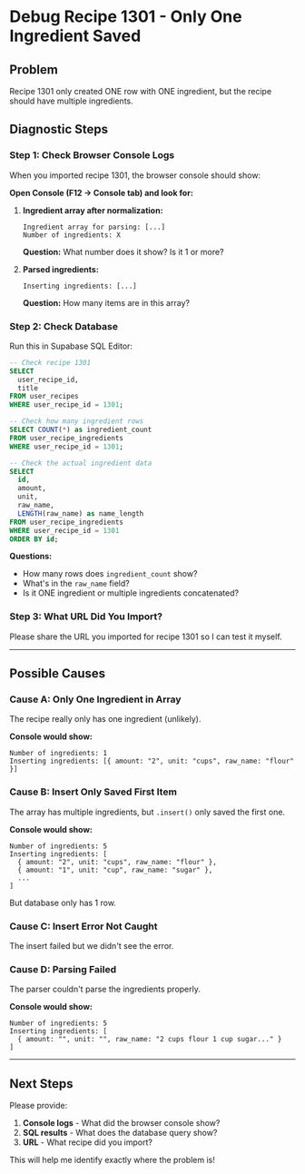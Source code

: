 # Debug Recipe 1301 - Only One Ingredient Saved

## Problem
Recipe 1301 only created ONE row with ONE ingredient, but the recipe should have multiple ingredients.

## Diagnostic Steps

### Step 1: Check Browser Console Logs

When you imported recipe 1301, the browser console should show:

**Open Console (F12 → Console tab) and look for:**

1. **Ingredient array after normalization:**
   ```
   Ingredient array for parsing: [...]
   Number of ingredients: X
   ```
   **Question:** What number does it show? Is it 1 or more?

2. **Parsed ingredients:**
   ```
   Inserting ingredients: [...]
   ```
   **Question:** How many items are in this array?

### Step 2: Check Database

Run this in Supabase SQL Editor:

```sql
-- Check recipe 1301
SELECT 
  user_recipe_id,
  title
FROM user_recipes 
WHERE user_recipe_id = 1301;

-- Check how many ingredient rows
SELECT COUNT(*) as ingredient_count
FROM user_recipe_ingredients 
WHERE user_recipe_id = 1301;

-- Check the actual ingredient data
SELECT 
  id,
  amount,
  unit,
  raw_name,
  LENGTH(raw_name) as name_length
FROM user_recipe_ingredients 
WHERE user_recipe_id = 1301
ORDER BY id;
```

**Questions:**
- How many rows does `ingredient_count` show?
- What's in the `raw_name` field?
- Is it ONE ingredient or multiple ingredients concatenated?

### Step 3: What URL Did You Import?

Please share the URL you imported for recipe 1301 so I can test it myself.

---

## Possible Causes

### Cause A: Only One Ingredient in Array
The recipe really only has one ingredient (unlikely).

**Console would show:**
```
Number of ingredients: 1
Inserting ingredients: [{ amount: "2", unit: "cups", raw_name: "flour" }]
```

### Cause B: Insert Only Saved First Item
The array has multiple ingredients, but `.insert()` only saved the first one.

**Console would show:**
```
Number of ingredients: 5
Inserting ingredients: [
  { amount: "2", unit: "cups", raw_name: "flour" },
  { amount: "1", unit: "cup", raw_name: "sugar" },
  ...
]
```
But database only has 1 row.

### Cause C: Insert Error Not Caught
The insert failed but we didn't see the error.

### Cause D: Parsing Failed
The parser couldn't parse the ingredients properly.

**Console would show:**
```
Number of ingredients: 5
Inserting ingredients: [
  { amount: "", unit: "", raw_name: "2 cups flour 1 cup sugar..." }
]
```

---

## Next Steps

Please provide:

1. **Console logs** - What did the browser console show?
2. **SQL results** - What does the database query show?
3. **URL** - What recipe did you import?

This will help me identify exactly where the problem is!


